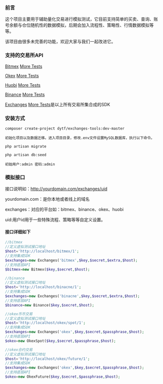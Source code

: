 ### 前言
这个项目主要用于辅助量化交易进行模拟测试，它目前支持简单的买卖、查询、账号余额与仓位随机性的数据模拟，后期会加入流程性、策略性、行情数据模拟等等。

该项目由很多未完善的功能，欢迎大家与我们一起改进它。

### 支持的交易所API

[Bitmex](https://github.com/zhouaini528/bitmex-php) [More Tests](https://github.com/zhouaini528/bitmex-php/tree/master/tests)

[Okex](https://github.com/zhouaini528/okex-php) [More Tests](https://github.com/zhouaini528/okex-php/tree/master/tests)

[Huobi](https://github.com/zhouaini528/huobi-php) [More Tests](https://github.com/zhouaini528/huobi-php/tree/master/tests)

[Binance](https://github.com/zhouaini528/binance-php) [More Tests](https://github.com/zhouaini528/binance-php/tree/master/tests)

[Exchanges](https://github.com/zhouaini528/exchanges-php) [More Tests](https://github.com/zhouaini528/exchanges-php/tree/master/tests)是以上所有交易所集合成的SDK

### 安装方式
```
composer create-project dytf/exchanges-tools:dev-master

初始化项目以及数据迁移。进入项目目录，修改.env文件设置MySQL数据库，执行以下命令。

php artisan migrate

php artisan db:seed

初始用户:admin 密码:admin
```

### 模拟接口
接口说明如：http://yourdomain.com/exchanges/uid

yourdomain.com：是你本地或者线上的域名

exchanges：对应的平台如：bitmex、binance、okex、huobi

uid:用户id用于一些特殊流程、策略等等自定义设置。


#### 接口详细如下
```php
//bitmex
//定义虚拟测试接口地址
$host='http://localhost/bitmex/1';
//支持集成SDK
$exchanges=new Exchanges('bitmex',$key,$secret,$extra,$host);
//支持底层API
$bitmex=new Bitmex($key,$secret,$host);

```

```php
//binance
//定义虚拟测试接口地址
$host='http://localhost/binacne/1';
//支持集成SDK
$exchanges=new Exchanges('binacne',$key,$secret,$extra,$host);
//支持底层API
$binance=new Binance($key,$secret,$host);

```

```php
//okex币币交易
//定义虚拟测试接口地址
$host='http://localhost/okex/spot/1';
//支持集成SDK
$exchanges=new Exchanges('okex',$key,$secret,$passphrase,$host);
//支持底层API
$okex=new OkexSpot($key,$secret,$passphrase,$host);

//okex合约交易
//定义虚拟测试接口地址
$host='http://localhost/okex/future/1';
//支持集成SDK
$exchanges=new Exchanges('okex',$key,$secret,$passphrase,$host);
//支持底层API
$okex=new OkexFuture($key,$secret,$passphrase,$host);
```
